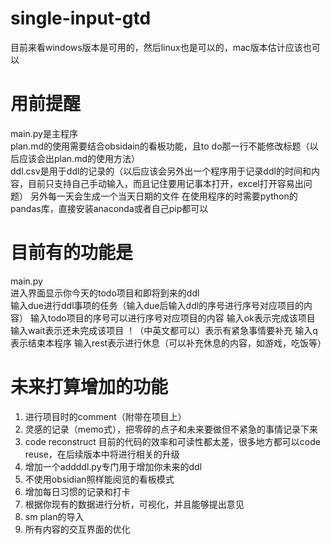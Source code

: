 # single-input-gtd
目前来看windows版本是可用的，然后linux也是可以的，mac版本估计应该也可以
# 用前提醒
main.py是主程序  
plan.md的使用需要结合obsidain的看板功能，且to do那一行不能修改标题（以后应该会出plan.md的使用方法）  
ddl.csv是用于ddl的记录的（以后应该会另外出一个程序用于记录ddl的时间和内容，目前只支持自己手动输入，而且记住要用记事本打开，excel打开容易出问题）
另外每一天会生成一个当天日期的文件
在使用程序的时需要python的pandas库，直接安装anaconda或者自己pip都可以
# 目前有的功能是
main.py  
进入界面显示你今天的todo项目和即将到来的ddl  
输入due进行ddl事项的任务（输入due后输入ddl的序号进行序号对应项目的内容） 
输入todo项目的序号可以进行序号对应项目的内容 
输入ok表示完成该项目 
输入wait表示还未完成该项目 
！（中英文都可以）表示有紧急事情要补充 
输入q表示结束本程序 
输入rest表示进行休息（可以补充休息的内容，如游戏，吃饭等） 
# 未来打算增加的功能
1. 进行项目时的comment（附带在项目上） 
2. 灵感的记录（memo式），把零碎的点子和未来要做但不紧急的事情记录下来 
3. code reconstruct 目前的代码的效率和可读性都太差，很多地方都可以code reuse，在后续版本中将进行相关的升级 
4. 增加一个addddl.py专门用于增加你未来的ddl 
5. 不使用obsidian照样能阅览的看板模式 
6. 增加每日习惯的记录和打卡 
7. 根据你现有的数据进行分析，可视化，并且能够提出意见 
8. sm plan的导入
9. 所有内容的交互界面的优化
